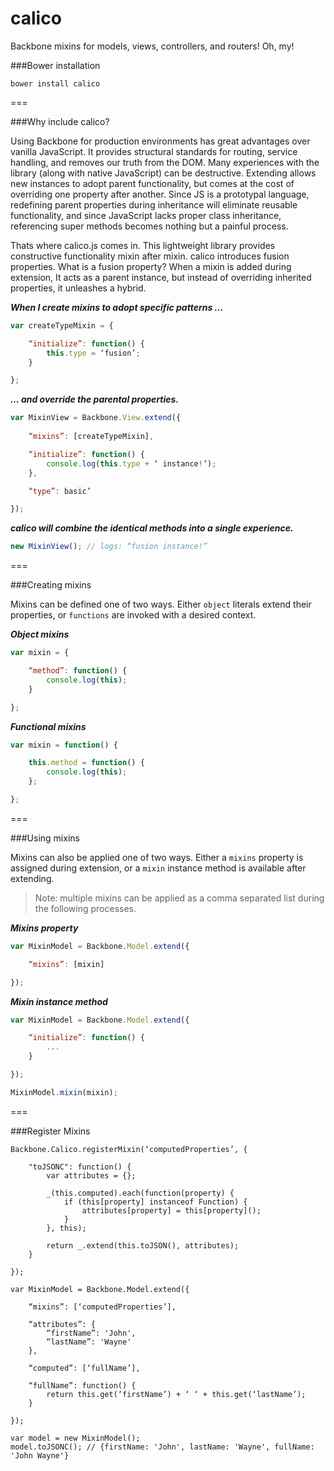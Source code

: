 calico
======
Backbone mixins for models, views, controllers, and routers! Oh, my!

###Bower installation
```
bower install calico
```
===

###Why include calico?

Using Backbone for production environments has great advantages over vanilla JavaScript. It provides structural standards for routing, service handling, and removes our truth from the DOM. Many experiences with the library (along with native JavaScript) can be destructive. Extending allows new instances to adopt parent functionality, but comes at the cost of overriding one property after another. Since JS is a prototypal language, redefining parent properties during inheritance will eliminate reusable functionality, and since JavaScript lacks proper class inheritance, referencing super methods becomes nothing but a painful process.

Thats where calico.js comes in. This lightweight library provides constructive functionality mixin after mixin. calico introduces fusion properties. What is a fusion property? When a mixin is added during extension, It acts as a parent instance, but instead of overriding inherited properties, it unleashes a hybrid.

___*When I create mixins to adopt specific patterns …*___
```javascript
var createTypeMixin = {

    “initialize”: function() {
        this.type = ‘fusion’;
    }

};
```

___*… and override the parental properties.*___
```javascript
var MixinView = Backbone.View.extend({
    
    “mixins”: [createTypeMixin],

    “initialize”: function() {
        console.log(this.type + ‘ instance!’);
    },

    “type”: basic’

});
```

___*calico will combine the identical methods into a single experience.*___
```javascript
new MixinView(); // logs: “fusion instance!”
```

===

###Creating mixins

Mixins can be defined one of two ways. Either `object` literals extend their properties, or `functions` are invoked with a desired context.

___Object mixins___
```javascript
var mixin = {

    “method”: function() {
        console.log(this);
    }

};
```

___Functional mixins___
```javascript
var mixin = function() {

    this.method = function() {
        console.log(this);
    };

};
```

===

###Using mixins

Mixins can also be applied one of two ways. Either a `mixins` property is assigned during extension, or a `mixin` instance method is available after extending.

> Note: multiple mixins can be applied as a comma separated list during the following processes.

___Mixins property___
```javascript
var MixinModel = Backbone.Model.extend({

    “mixins”: [mixin]

});
```

___Mixin instance method___
```javascript
var MixinModel = Backbone.Model.extend({

    “initialize”: function() {
        ...
    }

});

MixinModel.mixin(mixin);
```

===

###Register Mixins

```
Backbone.Calico.registerMixin(‘computedProperties’, {

    "toJSONC": function() {        
        var attributes = {};

        _(this.computed).each(function(property) {
            if (this[property] instanceof Function) {
                attributes[property] = this[property]();
            }
        }, this);

        return _.extend(this.toJSON(), attributes);
    }

});
```
```
var MixinModel = Backbone.Model.extend({

    “mixins”: [‘computedProperties’],

    “attributes”: {
        “firstName”: 'John',
        “lastName”: 'Wayne'
    },

    “computed”: [‘fullName’],

    “fullName”: function() {
        return this.get(‘firstName’) + ‘ ‘ + this.get(‘lastName’);
    }

});
```
```
var model = new MixinModel();
model.toJSONC(); // {firstName: 'John', lastName: 'Wayne', fullName: 'John Wayne'}
```




